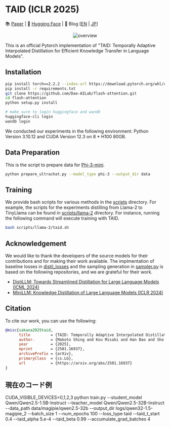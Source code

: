 # TAID (ICLR 2025)

📚 [Paper](https://arxiv.org/abs/2501.16937) | 🤗 [Hugging Face](https://huggingface.co/SakanaAI) | 📝 Blog \[[EN](https://sakana.ai/taid/) | [JP](https://sakana.ai/taid-ja/)\]

<div align="center">
<img alt="overview" src="./overview.png" title="overview">
</div>

This is an official Pytorch implementation of "TAID: Temporally Adaptive Interpolated Distillation for Efficient Knowledge Transfer in Language Models".

## Installation

```bash
pip install torch==2.2.2 --index-url https://download.pytorch.org/whl/cu121
pip install -r requirements.txt
git clone https://github.com/Dao-AILab/flash-attention.git
cd flash-attention
python setup.py install

# make sure to login huggingface and wandb
huggingface-cli login
wandb login
```

We conducted our experiments in the following environment: Python Version 3.10.12 and CUDA Version 12.3 on 8 * H100 80GB.

## Data Preparation

This is the script to prepare data for [Phi-3-mini](https://huggingface.co/microsoft/Phi-3-mini-4k-instruct).

```bash
python prepare_ultrachat.py --model_type phi-3 --output_dir data
```

## Training

We provide bash scripts for various methods in the [scripts](./scripts) directory. For example, the scripts for the experiments distilling from Llama-2 to TinyLlama can be found in [scripts/llama-2](./scripts/llama-2) directory. For instance, running the following command will execute training with TAID.

```bash
bash scripts/llama-2/taid.sh
```

## Acknowledgement

We would like to thank the developers of the source models for their contributions and for making their work available.
The implmentation of baseline losses in [distil_losses](./src/distil_losses) and the sampling generation in [sampler.py](./src/sampler.py) is based on the following repositories, and we are grateful for their work.

- [DistiLLM: Towards Streamlined Distillation for Large Language Models (ICML 2024)](https://github.com/jongwooko/distillm)
- [MiniLLM: Knowledge Distillation of Large Language Models (ICLR 2024)](https://github.com/microsoft/LMOps/tree/main/minillm)

## Citation

To cite our work, you can use the following:

```bibtex
@misc{sakana2025taid,
      title         = {TAID: Temporally Adaptive Interpolated Distillation for Efficient Knowledge Transfer in Language Models}, 
      author.       = {Makoto Shing and Kou Misaki and Han Bao and Sho Yokoi and Takuya Akiba},
      year          = {2025},
      eprint        = {2501.16937},
      archivePrefix = {arXiv},
      primaryClass  = {cs.LG},
      url           = {https://arxiv.org/abs/2501.16937}
}
```

## 現在のコード例

CUDA_VISIBLE_DEVICES=0,1,2,3 python train.py --student_model Qwen/Qwen2.5-1.5B-Instruct --teacher_model Qwen/Qwen2.5-32B-Instruct --data_path data/magipie/qwen2.5-32b --output_dir logs/qwen32-1.5-magipie_2 --batch_size 1 --num_epochs 100 --loss_type taid --taid_t_start 0.4 --taid_alpha 5.e-4 --taid_beta 0.99 --accumulate_grad_batches 4
